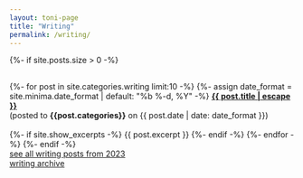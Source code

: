 ```yaml
---
layout: toni-page
title: "Writing"
permalink: /writing/
---
```

{%- if site.posts.size > 0 -%}
<p style="height: 2px;"></p>
{%- for post in site.categories.writing limit:10 -%}
    {%- assign date_format = site.minima.date_format | default: "%b %-d, %Y" -%}
    <b><a class="post-link" href="{{ post.url | relative_url }}">{{ post.title | escape }}</a></b><br>
    (posted to <b>{{post.categories}}</b> on {{ post.date | date: date_format }})
    <br><br>
        {%- if site.show_excerpts -%}
        {{ post.excerpt }}
        {%- endif -%}
    {%- endfor -%}
{%- endif -%}
<br>
<a href="/blogs/writing/2023/">see all writing posts from 2023</a>
<br><a href="/blogs/writing/archive/">writing archive</a>